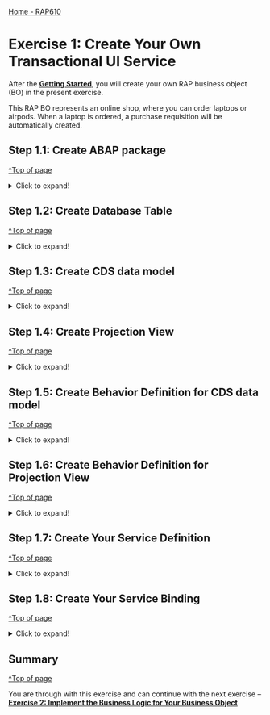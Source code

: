 [Home - RAP610](../../#exercises)

# Exercise 1: Create Your Own Transactional UI Service

After the **[Getting Started](../ex0/README.md)**, you will create your own RAP business object (BO) in the present exercise. 

This RAP BO represents an online shop, where you can order laptops or airpods. 
When a laptop is ordered, a purchase requisition will be automatically created.


## Step 1.1: Create ABAP package
[^Top of page](#)

 <details>
  <summary>Click to expand!</summary>
  
1.	Right-click on the package **`ZLOCAL** and select **New > ABAP Package** from the context menu. 
   
2.	Maintain the information provided below and click **Next >**.  
    - Name: **`Z_PURCHASE_REQ_XXX`**
    - Description: `Package XXX`
    - Check ** `Add to favorite packages` ** 
 
 ![](images/ui1.png)
 
3.	Create a new request and click **Finish**.

    - Description: _**`Developer Extensibility with RAP Facades (<your_group_ID>)`**_
   
    ![](images/ui2.png)
  
</details>

## Step 1.2: Create Database Table
[^Top of page](#)

<details>
  <summary>Click to expand!</summary>
  
1.	Right-click your package **`Z_PURCHASE_REQ_XXX`** and select **New > Other ABAP Repository Object** from the context menu. 
    
   > **Do not forget to replace the suffix **`XXX`** with your group ID (e.g. your initials).**_
 
 ![](images/ui3.png)
        
   
2.	Search for _**database table**_, select the entry, and click **Next >**. 
 
    ![](images/ui4.png)

3.	Maintain the information provided below and click **Next >**.

    -	Name: **`ZONLINESHOP_XXX`**
    -	Description: _**`Shop to purchase electronics`**_ 
    
    ![](images/ui5.png)

4.	Click **Finish**.
 
   !![](images/ui6.png)
 
5.	Replace the default source code with following code snippet:

    ```ABAP
     @EndUserText.label : 'Shop to purchase electronics'
     @AbapCatalog.enhancement.category : #NOT_EXTENSIBLE
     @AbapCatalog.tableCategory : #TRANSPARENT
     @AbapCatalog.deliveryClass : #A
     @AbapCatalog.dataMaintenance : #RESTRICTED
     define table zonlineshop_xxx {
      key client     : abap.clnt not null;
      key order_uuid : sysuuid_x16 not null;
      order_id       : abap.char(10) not null;
      ordereditem    : abap.char(10) not null;
      deliverydate   : abap.dats;
      creationdate   : abap.dats;
    }
    ```

6.	Save and activate the object.

</details>

## Step 1.3: Create CDS data model
[^Top of page](#)

 <details>
  <summary>Click to expand!</summary>
   
1.	Right-click your package **`Z_PURCHASE_REQ_XXX`** and select **New > Other ABAP Repository Object** from the context menu.
   
    ![](images/ui7.png)
 
2.	Search for _**Data Definition**_, select the entry, and click **Next >**.
 
    ![](images/ui8.png)
 
3.	Maintain the information provided below and click **Next >**.

   - Name: **`ZI_ONLINE_SHOP_XXX`**
   - Description: **`Data model for online shop`** .
   
    ![](images/ui9.jpg)
    
4. Select your transport request and click **Finish**.

    ![](images/ui10.png)
 
5.	Replace the default source code with following code snippet:

    ```ABAP
     @EndUserText.label: 'Data model for online shop'
     @AccessControl.authorizationCheck: #CHECK
     define root view entity ZI_ONLINE_SHOP_XXX as select from ZONLINESHOP_XXX {
       key order_uuid as Order_Uuid,
       order_id as Order_Id,
       ordereditem as Ordereditem,
       deliverydate as Deliverydate,
       creationdate as Creationdate  
     }
     ```
     
6.	Save and activate the object.

</details>

## Step 1.4: Create Projection View
[^Top of page](#)

<details>
  <summary>Click to expand!</summary>
   
1.	Right-click **Data Definitions** and select **New Data Definition** from the context menu.
  
    ![](images/ui11.png)
 
2.	Maintain the information provided below and click **Next >**.

    -	Name: **´ZC_ONLINE_SHOP_XXX`**
    -	Description: **_Projection view for online shop_**
    -	Referenced Object: **`ZI_ONLINE_SHOP_XXX`**
    
   ![](images/ui12.png)
 
3. Select your transport request and click **Finish**.
   
   ![](images/ui13.png)

4.	Replace the default source code with following code snippet:

      ```ABAP
       @EndUserText.label: 'shop projection'
       @AccessControl.authorizationCheck: #CHECK
       @Search.searchable: true
       @UI: { headerInfo: { typeName: 'Online Shop',
                           typeNamePlural: 'Online Shop',
                           title: { type: #STANDARD, label: 'Online Shop', value: 'order_id' } },
             presentationVariant: [{ sortOrder: [{ by: 'Creationdate',direction: #DESC }] }] }
       define root view entity ZC_ONLINE_SHOP_XXX provider contract transactional_query
        as projection on ZI_ONLINE_SHOP_XXX
       {

           @UI.facet: [          { id:                    'Orders',
                                         purpose:         #STANDARD,
                                        type:            #IDENTIFICATION_REFERENCE,
                                        label:           'Order',
                                         position:        10 }      ]
        key Order_Uuid,
            @UI: { lineItem:       [ { position: 10,label: 'order id', importance: #HIGH } ],
                     identification: [ { position: 10, label: 'order id' } ] }
            @Search.defaultSearchElement: true
            Order_Id,
            @UI: { lineItem:       [ { position: 20,label: 'Ordered item', importance: #HIGH } ],
                    identification: [ { position: 20, label: 'Ordered item' } ] }
            @Search.defaultSearchElement: true
            Ordereditem,
            Deliverydate       as Deliverydate,
            @UI: { lineItem:       [ { position: 50,label: 'Creation date', importance: #HIGH },
                                     { type: #FOR_ACTION, dataAction: 'create_pr', label: 'Update IR' } ],
                  identification: [ { position: 50, label: 'Creation date' } ] }
           Creationdate       as Creationdate
       }
      ```

5.	Save and activate the object.

</details>

## Step 1.5: Create Behavior Definition for CDS data model
[^Top of page](#)

<details>
  <summary>Click to expand!</summary>
      
1.	Right-click your data definition **`ZI_ONLINE_SHOP_XXX`** and select **New Behavior Definition** from the context menu.
 
   ![](images/ui14.png)
 
2.	Maintain a description and click **Next >**.

     - Description: _**`Behavior for ZI_ONLINE_SHOP_XXX`**_
     
     ![](images/ui15.png)

3.	Select your transport request and click **Finish**.
 
    ![](images/ui16.png)
 
4.	Replace the default source code with following code snippet:

      ```ABAP
       managed implementation in class zbp_i_online_shop_xxx unique;
       define behavior for ZI_ONLINE_SHOP_XXX alias Online_Shop
       with additional save

       persistent table ZONLINESHOP_XXX
       lock master
       authorization master ( instance )

       {
        field ( numbering : managed, readonly ) order_Uuid;
        field ( mandatory ) Ordereditem;
        field ( readonly ) Creationdate, order_id, deliverydate;
        determination calculate_order_id on modify { create; }
       internal action create_pr;
        create;
        update;
        delete;
       }
       ```
 
5.	Save and activate the object.

</details>

## Step 1.6: Create Behavior Definition for Projection View
[^Top of page](#)

<details>
  <summary>Click to expand!</summary>
   
1.	Right-click your projection view **`ZC_ONLINE_SHOP_XXX`** and select **New Behavior Definition** from the context menu.
 
    ![](images/ui17.png)
 
2.	Click **Next >**.

   ![](images/ui18.png)
 
3.	Select your transport request and click **Finish**.
  
     ![](images/ui19.png)
 
4.	Replace the default source code with following with code snippet:

    ```ABAP
     projection;
     //strict; //Comment this line in to enable strict mode. The strict mode is prerequisite to be future proof regarding syntax and to be able to release your BO.
     define behavior for ZC_ONLINE_SHOP_XXX //alias <alias_name>
     {
      use create;
      use update;
      use delete;
     }
     ```
 
5.	Save and activate the object.

</details>

## Step 1.7: Create Your Service Definition

 [^Top of page](#)

<details>
  <summary>Click to expand!</summary>
   
1. Right click on projection view **`ZC_ONLINE_SHOP_XXX`** and select create **New Service Definition** from the context menu.

    ![](images/sd.png)

2. Maintain the information provided below and click **Next >**.
    - Name: **`ZSD_SHOP_XXX`**
    - Description: _**Service definition for online shop_**

    ![](images/sd2.png)

3. Select your transport request and press **Finish**. 

    ![](images/sd3.png)

4. Save and activate the object.

</details>

## Step 1.8: Create Your Service Binding
[^Top of page](#)
 
<details>
  <summary>Click to expand!</summary>
   
1. Right-click on your service definition **`ZC_SHOP_XXX`** and select **New Service Binding** from the context menu.

    ![](images/sb1.png)

2. Maintain the information provided below and click **Next**. 
    - Name: **`ZSB_SHOP_XXX`**
    - Description: _**`OData service V2 UI`**_
    - Binding Type: **`OData version V2 UI`**

    ![](images/sb2.png)

3. Select your transport request and press **Finish**.

4. Activate and publish your service binding.

    ![](images/sb4.png)

5. Click on **Fiori elements App Preview** to preview your application in the browser.

   ![](images/sb5.png)

</details>

## Summary
[^Top of page](#)

You are through with this exercise and can continue with the next exercise – **[Exercise 2: Implement the Business Logic for Your Business Object](../ex2/README.md)**
